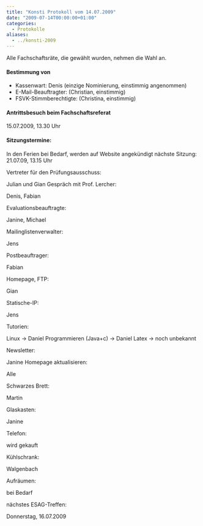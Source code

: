 ```yaml
---
title: "Konsti Protokoll vom 14.07.2009"
date: "2009-07-14T00:00:00+01:00"
categories:
  - Protokolle
aliases:
  - ../konsti-2009
---
```


Alle Fachschaftsräte, die gewählt wurden, nehmen die Wahl an.

#### Bestimmung von

- Kassenwart: Denis (einzige Nominierung, einstimmig angenommen)
- E-Mail-Beauftragter: (Christian, einstimmig)
- FSVK-Stimmberechtigte: (Christina, einstimmig)

#### Antrittsbesuch beim Fachschaftsreferat

15.07.2009, 13.30 Uhr

#### Sitzungstermine:

In den Ferien bei Bedarf, werden auf Website angekündigt
nächste Sitzung: 21.07.09, 13.15 Uhr

Vertreter für den Prüfungsausschuss:

Julian und Gian
Gespräch mit Prof. Lercher:

Denis, Fabian

Evaluationsbeauftragte:

Janine, Michael

Mailinglistenverwalter:

Jens

Postbeauftrager:

Fabian

Homepage, FTP:

Gian

Statische-IP:

Jens

Tutorien:

Linux -> Daniel
Programmieren (Java+c) -> Daniel
Latex -> noch unbekannt

Newsletter:

Janine
Homepage aktualisieren:

Alle

Schwarzes Brett:

Martin

Glaskasten:

Janine

Telefon:

wird gekauft

Kühlschrank:

Walgenbach

Aufräumen:

bei Bedarf

nächstes ESAG-Treffen:

Donnerstag, 16.07.2009
